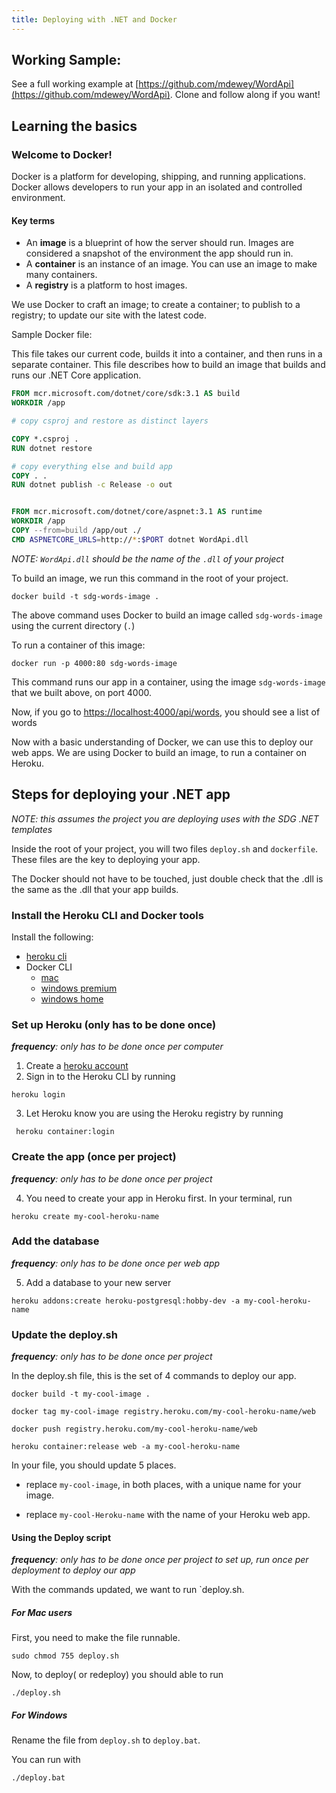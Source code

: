 ```yaml
---
title: Deploying with .NET and Docker
---
```


## Working Sample:

See a full working example at
[https://github.com/mdewey/WordApi](https://github.com/mdewey/WordApi). Clone
and follow along if you want!

## Learning the basics

### Welcome to Docker!

Docker is a platform for developing, shipping, and running applications. Docker
allows developers to run your app in an isolated and controlled environment.

#### Key terms

- An **image** is a blueprint of how the server should run. Images are
  considered a snapshot of the environment the app should run in.
- A **container** is an instance of an image. You can use an image to make many
  containers.
- A **registry** is a platform to host images.

We use Docker to craft an image; to create a container; to publish to a
registry; to update our site with the latest code.

Sample Docker file:

This file takes our current code, builds it into a container, and then runs in a
separate container. This file describes how to build an image that builds and
runs our .NET Core application.

```dockerfile
FROM mcr.microsoft.com/dotnet/core/sdk:3.1 AS build
WORKDIR /app

# copy csproj and restore as distinct layers

COPY *.csproj .
RUN dotnet restore

# copy everything else and build app
COPY . .
RUN dotnet publish -c Release -o out


FROM mcr.microsoft.com/dotnet/core/aspnet:3.1 AS runtime
WORKDIR /app
COPY --from=build /app/out ./
CMD ASPNETCORE_URLS=http://*:$PORT dotnet WordApi.dll


```

_NOTE: `WordApi.dll` should be the name of the `.dll` of your project_

To build an image, we run this command in the root of your project.

```shell
docker build -t sdg-words-image .
```

The above command uses Docker to build an image called `sdg-words-image` using
the current directory (`.`)

To run a container of this image:

```shell
docker run -p 4000:80 sdg-words-image
```

This command runs our app in a container, using the image `sdg-words-image` that
we built above, on port 4000.

Now, if you go to
[https://localhost:4000/api/words](http://localhost:4000/api/words), you should
see a list of words

Now with a basic understanding of Docker, we can use this to deploy our web
apps. We are using Docker to build an image, to run a container on Heroku.

## Steps for deploying your .NET app

_NOTE: this assumes the project you are deploying uses with the SDG .NET
templates_

Inside the root of your project, you will two files `deploy.sh` and
`dockerfile`. These files are the key to deploying your app.

The Docker should not have to be touched, just double check that the .dll is the
same as the .dll that your app builds.

### Install the Heroku CLI and Docker tools

Install the following:

- [heroku cli](https://devcenter.heroku.com/articles/heroku-cli)
- Docker CLI
  - [mac](https://docs.docker.com/docker-for-mac/install/)
  - [windows premium](https://docs.docker.com/docker-for-windows/install/)
  - [windows home](https://docs.docker.com/toolbox/toolbox_install_windows/)

### Set up Heroku (only has to be done once)

_**frequency**: only has to be done once per computer_

1. Create a [heroku account](https://heroku.com)
2. Sign in to the Heroku CLI by running

```shell
heroku login
```

3. Let Heroku know you are using the Heroku registry by running

```shell
 heroku container:login
```

### Create the app (once per project)

_**frequency**: only has to be done once per project_

4. You need to create your app in Heroku first. In your terminal, run

```shell
heroku create my-cool-heroku-name

```

### Add the database

_**frequency**: only has to be done once per web app_

5. Add a database to your new server

```shell
heroku addons:create heroku-postgresql:hobby-dev -a my-cool-heroku-name
```

### Update the deploy.sh

_**frequency**: only has to be done once per project_

In the deploy.sh file, this is the set of 4 commands to deploy our app.

```shell
docker build -t my-cool-image .

docker tag my-cool-image registry.heroku.com/my-cool-heroku-name/web

docker push registry.heroku.com/my-cool-heroku-name/web

heroku container:release web -a my-cool-heroku-name
```

In your file, you should update 5 places.

- replace `my-cool-image`, in both places, with a unique name for your image.

- replace `my-cool-Heroku-name` with the name of your Heroku web app.

#### Using the Deploy script

_**frequency**: only has to be done once per project to set up, run once per
deployment to deploy our app_

With the commands updated, we want to run `deploy.sh.

##### For Mac users

First, you need to make the file runnable.

```shell
sudo chmod 755 deploy.sh
```

Now, to deploy( or redeploy) you should able to run

```shell
./deploy.sh
```

##### For Windows

Rename the file from `deploy.sh` to `deploy.bat`.

You can run with

```shell
./deploy.bat
```

